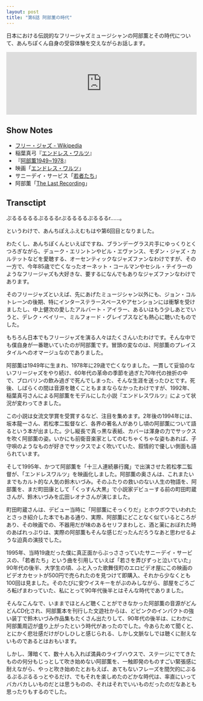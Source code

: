 ```yaml
---
layout: post
title: "第6話 阿部薫の時代"
---
```


日本における伝説的なフリージャズミュージシャンの阿部薫とその時代について、あんちぽくん自身の受容体験を交えながらお話します。

<iframe width="100%" height="166" scrolling="no" frameborder="no" src="https://w.soundcloud.com/player/?url=https%3A//api.soundcloud.com/tracks/236197825&amp;color=ff5500&amp;auto_play=false&amp;hide_related=false&amp;show_comments=true&amp;show_user=true&amp;show_reposts=false"></iframe>

## Show Notes

  * [フリー・ジャズ - Wikipedia](https://ja.wikipedia.org/wiki/%E3%83%95%E3%83%AA%E3%83%BC%E3%83%BB%E3%82%B8%E3%83%A3%E3%82%BA)
  * 稲葉真弓『[エンドレス・ワルツ](http://www.amazon.co.jp/dp/B00QHVFHTK/ref=nosim/antipop-22)』
  * 『[阿部薫1949~1978](http://www.amazon.co.jp/dp/4892570362/ref=nosim/antipop-22)』
  * 映画「[エンドレス・ワルツ](http://www.amazon.co.jp/dp/B005Z9EKVG/ref=nosim/antipop-22)」
  * サニーデイ・サービス「[若者たち](http://www.amazon.co.jp/dp/B00005FDZX/ref=nosim/antipop-22)」
  * 阿部薫「[The Last Recording](http://www.amazon.co.jp/dp/B00008NKAR/ref=nosim/antipop-22)」

## Transctipt

ぷるるるるるぷるるるrぷるるるるぷるるるr……。

というわけで、あんちぽえふえむもはや第6回目となりました。

わたくし、あんちぽくんといえばですね、ブランデーグラス片手にゆっくりとくつろぎながら、デューク・エリントンやビル・エヴァンス、モダン・ジャズ・カルテットなどを愛聴する、オーセンティックなジャズファンなわけですが、その一方で、今年85歳で亡くなったオーネット・コールマンやセシル・テイラーのようなフリージャズも大好きな、要するになんでもありなジャズファンなわけであります。

そのフリージャズといえば、先にあげたミュージシャン以外にも、ジョン・コルトレーンの後期、特にインターステラースペースやアセンションには衝撃を受けましたし、中上健次の愛したアルバート・アイラー、あるいはもう少しあとでいうと、デレク・ベイリー、ミルフォード・グレイブスなども熱心に聴いたものでした。

もちろん日本でもフリージャズを演る人々はたくさんいたわけです。そんな中でも僕自身が一番聴いていたのが阿部薫です。冒頭の変なのは、阿部薫のプレイスタイルへのオマージュなのでありました。

阿部薫は1949年に生まれ、1978年に29歳で亡くなりました。一貫して妥協のないフリージャズをやり続け、60年代の革命の季節を過ぎた70年代の挫折の中で、ブロバリンの飲み過ぎで死んでしまった、そんな生涯を送ったひとです。死後、しばらくの間は音源を聴くこともままならなかったわけですが、1992年、稲葉真弓さんによる阿部薫をモデルにした小説『エンドレスワルツ』によって状況が変わってきました。

この小説は女流文学賞を受賞するなど、注目を集めます。2年後の1994年には、坂本龍一さん、若松孝二監督など、各界の著名人がありし頃の阿部薫について語るという本が出ました。少し縦長で真っ黒な表紙、カバーは渾身の力でサックスを吹く阿部薫の姿。いかにも前衛音楽家としてのむちゃくちゃな姿もあれば、子守唄のようなものが好きでサックスでよく吹いていた、叙情的で優しい側面も語られています。

そして1995年、かつて阿部薫を「十三人連続暴行魔」で出演させた若松孝二監督が、「エンドレスワルツ」を映画化しました。阿部薫の奥さんは、これまたいまでもカルト的な人気の鈴木いづみ。そのふたりの救いのない人生の物語を、阿部薫を、まだ町田康として「くっすん大黒」で小説家デビューする前の町田町蔵さんが、鈴木いづみを広田レオナさんが演じました。

町田町蔵さんは、デビュー当時に「阿部薫にそっくりだ」とホウボウでいわれたとさっき紹介した本でもある通り、実際、阿部薫にどことなく似ているところがあり、その映画での、不器用だが味のあるセリフまわしと、酒と薬におぼれた時のあばれっぷりは、実際の阿部薫もそんな感じだったんだろうなあと思わせるような迫真の演技でした。

1995年、当時19歳だった僕に真正面からぶっささっていたサニーデイ・サービスの、「若者たち」という曲を引用していえば「若さを弄びずっと泣いていた」90年代の後半、大学生の頃、ふと入った歌舞伎町のエロビデオ屋にこの映画のビデオカセットが500円で売られたのを見つけて即購入、それから少なくとも100回は見ました。そのたびに安ウイスキーをがぶのみしながら、部屋をごろごろ転げまわっていた、私にとって90年代後半とはそんな時代でありました。

そんなこんなで、いままでほとんど聴くことができなかった阿部薫の音源がどんどんCD化され、阿部薫本を刊行した文遊社からは、どピンクのインパクトの強い装丁で鈴木いづみ作品集もたくさん出たりして、90年代の後半は、にわかに阿部薫周辺が盛り上がったという時代があったのでした。今あらためて聞くと、とにかく悲壮感だけがひしひしと感じられる、しかし文脈なしでは聴くに耐えないものであるとはおもいます。

しかし、薄暗くて、数十人も入れば満員のライブハウスで、ステージにでてきたものの何分もじっとして吹き始めない阿部薫を、一触即発のものすごい緊張感に耐えながら、やっと吹き始めたとおもえば、あてもないフレーズを間欠的にぷるるぷるぷるるっとやるだけ、でもそれを楽しめたのどかな時代は、率直にいってバカバカしいものだとは思うものの、それはそれでいいものだったのだなあとも思ったりもするのでした。
